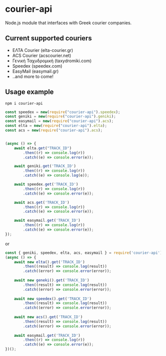 # courier-api
Node.js module that interfaces with Greek courier companies.

## Current supported couriers
- ΕΛΤΑ Courier (elta-courier.gr)
- ACS Courier (acscourier.net)
- Γενική Ταχυδρομική (taxydromiki.com)
- Speedex (speedex.com)
- EasyMail (easymail.gr)
- ..and more to come!

## Usage example
`npm i courier-api`
```js
const speedex = new(require("courier-api").speedex);
const geniki = new(require("courier-api").geniki);
const easymail = new(require("courier-api").acs);
const elta = new(require("courier-api").elta);
const acs = new(require("courier-api").acs);


(async () => {
    await elta.get("TRACK_ID")
        .then((r) => console.log(r))
        .catch((e) => console.error(e));

    await geniki.get('TRACK_ID')
        .then((r) => console.log(r))
        .catch((e) => console.log(e));

    await speedex.get('TRACK_ID')
        .then((r) => console.log(r))
        .catch((e) => console.error(e));

    await acs.get('TRACK_ID')
        .then((r) => console.log(r))
        .catch((e) => console.error(e));

    await easymail.get('TRACK_ID')
        .then((r) => console.log(r))
        .catch((e) => console.error(e));
});
```
or
```js
const { geniki, speedex, elta, acs, easymail } = require('courier-api');
(async () => {
    await new elta().get('TRACK_ID')
        .then((result) => console.log(result))
        .catch((error) => console.error(error));
        
    await new geneki().get('TRACK_ID')
        .then((result) => console.log(result))
        .catch((error) => console.error(error));
        
    await new speedex().get('TRACK_ID')
        .then((result) => console.log(result))
        .catch((error) => console.error(error));
        
    await new acs().get('TRACK_ID')
        .then((result) => console.log(result))
        .catch((error) => console.error(error));
        
    await easymail.get('TRACK_ID')
        .then((r) => console.log(r))
        .catch((e) => console.error(e));
})();
```
